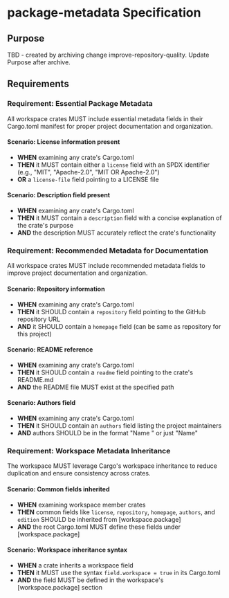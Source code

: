 # package-metadata Specification

## Purpose
TBD - created by archiving change improve-repository-quality. Update Purpose after archive.
## Requirements
### Requirement: Essential Package Metadata
All workspace crates MUST include essential metadata fields in their Cargo.toml manifest for proper project documentation and organization.

#### Scenario: License information present
- **WHEN** examining any crate's Cargo.toml
- **THEN** it MUST contain either a `license` field with an SPDX identifier (e.g., "MIT", "Apache-2.0", "MIT OR Apache-2.0")
- **OR** a `license-file` field pointing to a LICENSE file

#### Scenario: Description field present
- **WHEN** examining any crate's Cargo.toml
- **THEN** it MUST contain a `description` field with a concise explanation of the crate's purpose
- **AND** the description MUST accurately reflect the crate's functionality

### Requirement: Recommended Metadata for Documentation
All workspace crates MUST include recommended metadata fields to improve project documentation and organization.

#### Scenario: Repository information
- **WHEN** examining any crate's Cargo.toml
- **THEN** it SHOULD contain a `repository` field pointing to the GitHub repository URL
- **AND** it SHOULD contain a `homepage` field (can be same as repository for this project)

#### Scenario: README reference
- **WHEN** examining any crate's Cargo.toml
- **THEN** it SHOULD contain a `readme` field pointing to the crate's README.md
- **AND** the README file MUST exist at the specified path

#### Scenario: Authors field
- **WHEN** examining any crate's Cargo.toml
- **THEN** it SHOULD contain an `authors` field listing the project maintainers
- **AND** authors SHOULD be in the format "Name <email>" or just "Name"

### Requirement: Workspace Metadata Inheritance
The workspace MUST leverage Cargo's workspace inheritance to reduce duplication and ensure consistency across crates.

#### Scenario: Common fields inherited
- **WHEN** examining workspace member crates
- **THEN** common fields like `license`, `repository`, `homepage`, `authors`, and `edition` SHOULD be inherited from [workspace.package]
- **AND** the root Cargo.toml MUST define these fields under [workspace.package]

#### Scenario: Workspace inheritance syntax
- **WHEN** a crate inherits a workspace field
- **THEN** it MUST use the syntax `field.workspace = true` in its Cargo.toml
- **AND** the field MUST be defined in the workspace's [workspace.package] section

